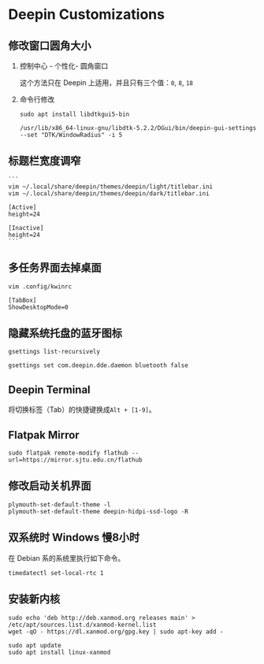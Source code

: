 # Deepin Customizations

## 修改窗口圆角大小

1. 控制中心 - 个性化- 圆角窗口

    这个方法只在 Deepin 上适用，并且只有三个值：`0`, `8`, `18`

2. 命令行修改

    ```
    sudo apt install libdtkgui5-bin

    /usr/lib/x86_64-linux-gnu/libdtk-5.2.2/DGui/bin/deepin-gui-settings --set "DTK/WindowRadius" -i 5
    ```

## 标题栏宽度调窄

    ```
    vim ~/.local/share/deepin/themes/deepin/light/titlebar.ini
    vim ~/.local/share/deepin/themes/deepin/dark/titlebar.ini

    [Active]
    height=24

    [Inactive]
    height=24
    ```

## 多任务界面去掉桌面

```
vim .config/kwinrc

[TabBox]
ShowDesktopMode=0
```

## 隐藏系统托盘的蓝牙图标

```
gsettings list-recursively

gsettings set com.deepin.dde.daemon bluetooth false
```

## Deepin Terminal

将切换标签（Tab）的快捷键换成`Alt + [1-9]`。

## Flatpak Mirror

```
sudo flatpak remote-modify flathub --url=https://mirror.sjtu.edu.cn/flathub
```

## 修改启动关机界面

```
plymouth-set-default-theme -l
plymouth-set-default-theme deepin-hidpi-ssd-logo -R
```

## 双系统时 Windows 慢8小时

在 Debian 系的系统里执行如下命令。

```
timedatectl set-local-rtc 1
```

## 安装新内核

```
sudo echo 'deb http://deb.xanmod.org releases main' > /etc/apt/sources.list.d/xanmod-kernel.list
wget -qO - https://dl.xanmod.org/gpg.key | sudo apt-key add -

sudo apt update
sudo apt install linux-xanmod
```
